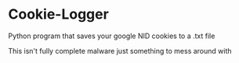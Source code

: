 # Cookie-Logger
Python program that saves your google NID cookies to a .txt file

This isn't fully complete malware just something to mess around with
